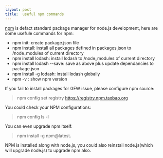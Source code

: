 ```yaml
---
layout: post
title:  useful npm commands
---
```


[npm](https://www.npmjs.org/) is defact standard package manager for node.js development, here are some usefule commands for npm:

* npm init: create package.json file
* npm install: install all packages defined in packages.json to /node_modules of current directory
* npm install lodash: install lodash to /node_modules of current directory
* npm install lodash --save: save as above plus update dependancies to package.json
* npm install -g lodash: install lodash globally
* npm -v : show npm version

If you fail to install packages for GFW issue, please configure npm source:

> npm config set registry https://registry.npm.taobao.org

You could check your NPM configurations:

> npm config ls -l

You can even upgrade npm itself: 

> npm install -g npm@latest. 

NPM is installed along with node.js, you could also reinstall node.js(which will upgrade node.js) to upgrade npm also.



